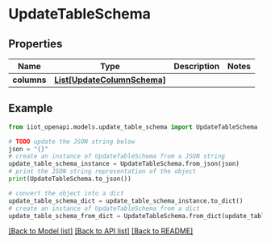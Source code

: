 # UpdateTableSchema


## Properties

Name | Type | Description | Notes
------------ | ------------- | ------------- | -------------
**columns** | [**List[UpdateColumnSchema]**](UpdateColumnSchema.md) |  | 

## Example

```python
from iiot_openapi.models.update_table_schema import UpdateTableSchema

# TODO update the JSON string below
json = "{}"
# create an instance of UpdateTableSchema from a JSON string
update_table_schema_instance = UpdateTableSchema.from_json(json)
# print the JSON string representation of the object
print(UpdateTableSchema.to_json())

# convert the object into a dict
update_table_schema_dict = update_table_schema_instance.to_dict()
# create an instance of UpdateTableSchema from a dict
update_table_schema_from_dict = UpdateTableSchema.from_dict(update_table_schema_dict)
```
[[Back to Model list]](../README.md#documentation-for-models) [[Back to API list]](../README.md#documentation-for-api-endpoints) [[Back to README]](../README.md)


